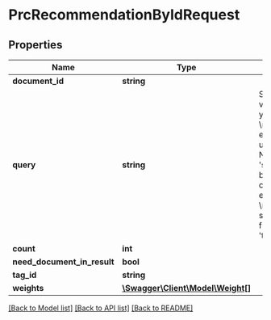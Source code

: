 # PrcRecommendationByIdRequest

## Properties
Name | Type | Description | Notes
------------ | ------------- | ------------- | -------------
**document_id** | **string** |  | 
**query** | **string** | Set here the filters. The value is the query string you want to apply. \r\nCan be BOOL expressions. You can use these: AND, OR, NOT. \r\nFor example: &#39;searchforthis AND NOT butnotthis&#39;. \r\nAlso you can use wildcards. For example: &#39;exampl*&#39;. \r\nIf you want to search in a specified field, than do this: &#39;title:searchthisinthetitle&#39; | [optional] 
**count** | **int** |  | [optional] 
**need_document_in_result** | **bool** |  | [optional] 
**tag_id** | **string** |  | [optional] 
**weights** | [**\Swagger\Client\Model\Weight[]**](Weight.md) |  | [optional] 


[[Back to Model list]](../README.md#documentation-for-models) [[Back to API list]](../README.md#documentation-for-api-endpoints) [[Back to README]](../README.md)


